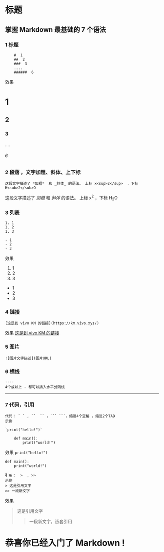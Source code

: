 # 标题

## 掌握 Markdown 最基础的 7 个语法

### 1 标题 
```` 
    #  1
    ##  2 
    ###  3
    ....  
    ######  6
````
效果 
#  1
##  2 
###  3
....  
######  6

### 2 段落 ，文字加粗、斜体、上下标
````
这段文字描述了 *加粗*  和 _斜体_ 的语法。 上标 x<sup>2</sup>  ，下标   H<sub>2</sub>O
````
这段文字描述了 *加粗*  和 _斜体_ 的语法。 上标 x<sup>2</sup>  ，下标   H<sub>2</sub>O


### 3 列表 
````
1. 1
1. 2
1. 3

- 1
- 2
- 3
````
效果 
1. 1
1. 2
1. 3

- 1
- 2
- 3

### 4 链接
````
[这是到 vivo KM 的链接](https://km.vivo.xyz/)
````
效果 
[这是到 vivo KM 的链接](https://km.vivo.xyz/)

### 5 图片 
````
![图片文字描述](图片URL)
````

### 6 横线 
````
----  
4个或以上 - 都可以插入水平分隔线 
````
----


### 7 代码，引用
````
代码： ` ` , ``  `` ，``` ```，缩进4个空格 ，缩进2个TAB
示例

`print("hello!")`

    def main():
        print("world!") 

````
效果 
`print("hello!")`

    def main():
        print("world!") 
        

````
引用：  >  , >> 
示例 
> 这是引用文字
>> 一段新文字

````
效果  

> 这是引用文字
>> 一段新文字，嵌套引用 



# 恭喜你已经入门了 Markdown ! 
